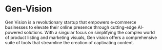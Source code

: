 # Gen-Vision
Gen Vision is a revolutionary startup that empowers e-commerce businesses to elevate their online presence through cutting-edge AI-powered solutions. With a singular focus on simplifying the complex world of product listing and marketing visuals, Gen vision offers a comprehensive suite of tools that streamline the creation of captivating content.
